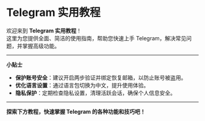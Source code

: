 # Telegram 实用教程

欢迎来到 **Telegram 实用教程**！  
这里为您提供全面、简洁的使用指南，帮助您快速上手 Telegram，解决常见问题，并掌握高级功能。

---

**小贴士**
- **保护账号安全**：建议开启两步验证并绑定恢复邮箱，以防止账号被盗用。
- **优化语言设置**：通过语言包切换为中文，提升使用体验。
- **隐私保护**：定期检查隐私设置，清理活跃会话，确保个人信息安全。

---

**探索下方教程，快速掌握 Telegram 的各种功能和技巧吧！**
